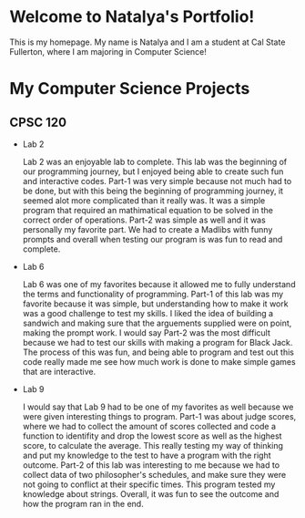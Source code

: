 # Welcome to Natalya's Portfolio!
This is my homepage. My name is Natalya and I am a student at Cal State
Fullerton, where I am majoring in Computer Science!

# My Computer Science Projects
## CPSC 120
* Lab 2

    Lab 2 was an enjoyable lab to complete. This lab was the beginning of our programming journey, but I enjoyed being able to create such fun and interactive codes. Part-1 was very simple because not much had to be done, but with this being the beginning of programming journey, it seemed alot more complicated than it really was. It was a simple program that required an mathimatical equation to be solved in the correct order of operations. Part-2 was simple as well and it was personally my favorite part. We had to create a Madlibs with funny prompts and overall when testing our program is was fun to read and complete.

* Lab 6
   
    Lab 6 was one of my favorites because it allowed me to fully understand the terms and functionality of programming. Part-1 of this lab was my favorite because it was simple, but understanding how to make it work was a good challenge to test my skills. I liked the idea of building a sandwich and making sure that the arguements supplied were on point, making the prompt work. I would say Part-2 was the most difficult because we had to test our skills with making a program for Black Jack. The process of this was fun, and being able to program and test out this code really made me see how much work is done to make simple games that are interactive.

* Lab 9

    I would say that Lab 9 had to be one of my favorites as well because we were given interesting things to program. Part-1 was about judge scores, where we had to collect the amount of scores collected and code a function to identifity and drop the lowest score as well as the highest score, to calculate the average. This really testing my way of thinking and put my knowledge to the test to have a program with the right outcome. Part-2 of this lab was interesting to me because we had to collect data of two philosopher's schedules, and make sure they were not going to conflict at their specific times. This program tested my knowledge about strings. Overall, it was fun to see the outcome and how the program ran in the end. 